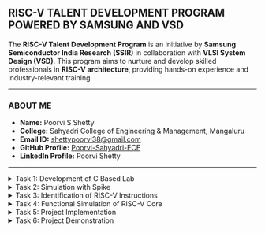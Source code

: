 ## **RISC-V TALENT DEVELOPMENT PROGRAM POWERED BY SAMSUNG AND VSD**  
The **RISC-V Talent Development Program** is an initiative by **Samsung Semiconductor India Research (SSIR)** in collaboration with **VLSI System Design (VSD)**. This program aims to nurture and develop skilled professionals in **RISC-V architecture**, providing hands-on experience and industry-relevant training.

---

### **ABOUT ME**  
- **Name:** Poorvi S Shetty  
- **College:** Sahyadri College of Engineering & Management, Mangaluru  
- **Email ID:** shettypoorvi38@gmail.com  
- **GitHub Profile:** [Poorvi-Sahyadri-ECE](https://github.com/Poorvi-Sahyadri-ECE)  
- **LinkedIn Profile:** Poorvi Shetty  

---

<details>
<summary>Task 1: Development of C Based Lab</summary>

<img src="Task1/catcommand.PNG"/>
<img src="Task1/ccode compiled using riscv.PNG"/>
<img src="Task1/ccode.PNG"/>
<img src="Task1/ccodeoutput.PNG"/>
<img src="Task1/code.PNG"/>
<img src="Task1/riscv objdump O1.PNG"/>
<img src="Task1/riscv objdump Ofast.PNG"/>
       
</details>
<details>
<summary>Task 2: Simulation with Spike</summary>
       
</details>
<details>
<summary>Task 3: Identification of RISC-V Instructions</summary>
        
<summary>1. addi sp, sp, -32</summary>

Opcode(ADDI): 0010011  
Immediate: -32 = 11111111111111100000 (12 bits)  
Registers: sp(rd) = 00010, sp(rs1) = 00010  

| imm[11:0]       | rs1    | funct3 | rd    | opcode  |
|------------------|--------|--------|-------|---------|
| 111111100000     | 00010  | 000    | 00010 | 0010011 |

---
<summary>2. sd ra, 24(sp)</summary>

Opcode(SD): 0100111  
Immediate: 24 (split into two parts: imm[11:5] and imm[4:0])  
Registers: rs1 = sp = 00010, rs2 = ra = 00001  

| imm[11:5] | rs2   | rs1   | funct3 | imm[4:0] | opcode  |
|-----------|-------|-------|--------|----------|---------|
| 0000000   | 00001 | 00010  | 011    | 11000    | 0100111 |

---

<summary>3. jal ra, 10448</summary>

Opcode(JAL): 1101111  
Immediate: 10448  
Register (rd): ra = 00001  

| imm[20] | imm[10:1] | imm[11] | imm[19:12] | rd    | opcode  |
|---------|-----------|---------|------------|-------|---------|
|   0    | 0010100000 |    0    | 10100000   | 00001 | 1101111 |

---

<summary>4. ld ra, 24(sp)</summary>

Opcode(LD): 0000011  
Immediate: 24  
Registers: rd = ra = 00001, rs1 = sp = 00010  

| imm[11:0]      | rs1   | funct3 | rd    | opcode  |
|-----------------|-------|--------|-------|---------|
| 000000011000    | 00010 | 011    | 00001 | 0000011 |

---

<summary>5. lw a1, 8(sp)</summary>

Opcode(LW): 0000011  
Immediate: 8  
Registers: rd = a1 = 01011, rs1 = sp = 00010  

| imm[11:0]      | rs1   | funct3 | rd    | opcode  |
|-----------------|-------|--------|-------|---------|
| 000000001000    | 00010 | 010    | 01011 | 0000011 |

---

<summary>6. li a0, 0</summary>

Opcode(ADDI): 0010011  
Immediate: 0  
Registers: rd = a0 = 01010, rs1 = x0 = 00000  

| imm[11:0]     | rs1   | funct3 | rd    | opcode  |
|---------------|-------|--------|-------|---------|
| 000000000000  | 00000 | 000    | 01010 | 0010011 |

---

<summary>7. jalr x0, 0(ra)</summary>

| imm[11:0]     | rs1   | funct3 | rd    | opcode  |
|---------------|-------|--------|-------|---------|
| 000000000000  | 00001 | 000    | 00000 | 1100111 |

---

<summary>8. addi a0, a0, -920</summary>

Opcode(ADDI): 0010011  
Registers: rd = a0 = 01010, rs1 = a0 = 01010  
Immediate: -920 = 110001101000 (sign-extended 12-bit value)  

| imm[11:0]     | rs1   | funct3 | rd    | opcode  |
|---------------|-------|--------|-------|---------|
| 110001101000  | 01010 | 000    | 01010 | 0010011 |

---

<summary>9. sd s0, 16(sp)</summary>

Opcode(SD): 0100111  
Registers: rs1 = sp = 00010, rs2 = s0 = 01000  
Immediate: 16 (split into imm[11:5] and imm[4:0])  
imm[11:5] = 0000000, imm[4:0] = 10000  

| imm[11:5]     | rs2   | rs1   | funct3 | imm[4:0] | opcode  |
|---------------|-------|-------|--------|----------|---------|
| 0000001       | 01000 | 00010 | 011    | 10000    | 0100111 |

---

<summary>10. lw a5, 12(sp)</summary>

Opcode(LW): 0000011  
Registers: rd = a5 = 01000, rs1 = sp = 00010  
Immediate: 12 = 000000001100  

| imm[11:0]     | rs1   | funct3 | rd    | opcode  |
|---------------|-------|--------|-------|---------|
| 000000001100  | 00010 | 010    | 01000 | 0000011 |

---

<summary>11. add a1, a1, a5</summary>
Opcode: 0110011

| funct7   | rs2   | rs1   | funct3 | rd    | opcode  |
|----------|-------|-------|--------|-------|---------|
| 0000000  | 01000 | 01011 | 000    | 01010 | 0110011 |

---

<summary>12. add a0, a1, a5</summary>

Opcode(ADD): 0110011  
Registers: rd = a0 = 01010, rs1 = a1 = 01011, rs2 = a5 = 01000  
Funct3: 000  
Funct7: 0000000  

| funct7   | rs2   | rs1   | funct3 | rd    | opcode  |
|----------|-------|-------|--------|-------|---------|
| 0000000  | 01000 | 01011 | 000    | 01010 | 0110011 |

---

<summary>13. addw a1, a1, a5</summary>

Opcode(ADDW): 0111011  
Registers: rd = a1 = 01011, rs1 = a1 = 01011, rs2 = a5 = 01000  
Funct3: 000  
Funct7: 0000000  

| funct7   | rs2   | rs1   | funct3 | rd    | opcode  |
|----------|-------|-------|--------|-------|---------|
| 0000000  | 01000 | 01011 | 000    | 01011 | 0111011 |

---
<summary>14. lui a0, 0x2b</summary>

Opcode(LUI): 0110111  
Immediate (0x2b << 12): 0000000000101011  
Register (rd): a0 = 01010  

| imm[31:12]      | rd      | opcode  |
|------------------|---------|---------|
| 0000000000101011 | 01010   | 0110111 |

 ---                   
<summary> 15. li a0,0</summary>

|imm[11:0] | 	rs1 	|funct3 |	 rd   	|opcode |
|----------|-------|-------|--------|-------|
|000000000000|	00000	|000	|01010	|0010011|
---
</details>
<details>
<summary>Task 4: Functional Simulation of RISC-V Core</summary>
</summary> 
<br>
Steps to perform functional simulation of RISCV

1. Download Files:
Download the code from the reference github repo.

2. Set Up Simulation Environment:
Install iverlog using commands:

        sudo apt install iverilog
        sudo apt install gtkwave

3. To run and simulate the verilog code, enter the following command:

        iverilog -o iiitb_rv32i iiitb_rv32i.v iiitb_rv32i_tb.v
        ./iiitb_rv32i

4. To see the simulation waveform in GTKWave, enter the following command:

        gtkwave iiitb_rv32i.vcd
</details>
<details>
<summary>Task 5: Project Implementation</summary>
       
**Overview: SOS Morse Code Blinker Using LED**  

This project creates an **SOS Morse Code signal** using an **LED** and a **VSDSquadron Mini (CH32V003)** microcontroller. The LED blinks in the standard **Morse Code pattern** (`· · · — — — · · ·`), which is widely recognized as a distress signal.  

The microcontroller controls the LED by turning it **ON and OFF at precise intervals** to match the Morse Code sequence. This project demonstrates **basic microcontroller programming, GPIO control, and timing functions**.  

**Use Case:**  
- Emergency signaling  
- Learning Morse Code  
- Understanding microcontroller-based LED control  

---

** SOS Morse Code Blinker Using LED**  

---

**Components Required**  
| **Component**       | **Quantity** |  
|---------------------|-------------|  
| **VSDSquadron Mini (CH32V003)** | 1 |  
| **LED (Any color)** | 1 |  
| **220Ω Resistor** | 1 |  
| **Jumper Wires** | 2 |  
| **USB Type-C Cable** | 1 |  

---

**Hardware Connection**  
1. **Connect the LED Anode (+) to PD0** through a **220Ω resistor**.  
2. **Connect the LED Cathode (-) directly to GND**.  

---

**Pin-to-Pin Connection Table**  
| **Component**       | **VSDSquadron Mini Pin** | **Connection Details** |  
|---------------------|----------------------|-----------------|  
| **LED Anode (+)**   | **PD0**  | Connect through **220Ω resistor** |  
| **LED Cathode (-)** | **GND**  | Connect directly to **GND** |  
| **220Ω Resistor**   | **Between PD0 & LED Anode** | Limits current to protect LED |  

---
</details>
<details>
<summary>Task 6: Project Demonstration</summary>
**Circuit Vedio Demonstration**
       
**SOS Morse-Code Blinker: Code**
       ```
       #include <ch32v00x.h>

#define LED_PIN GPIO_Pin_0  // PD0 for LED

// Proper Delay Function
void Delay_ms(uint32_t ms) {
    volatile uint32_t count;
    while (ms--) {
        for (count = 0; count < 4800; count++) {
            // Just an empty loop to create delay (NO assembly)
        }
    }
}

// Function to blink LED for a given duration
void blink(int duration) {
    GPIO_WriteBit(GPIOD, LED_PIN, Bit_SET);
    Delay_ms(duration);
    GPIO_WriteBit(GPIOD, LED_PIN, Bit_RESET);
    Delay_ms(200);  // Short pause between blinks
}

void setup() {
    RCC_APB2PeriphClockCmd(RCC_APB2Periph_GPIOD, ENABLE);

    GPIO_InitTypeDef GPIO_InitStructure;
    GPIO_InitStructure.GPIO_Pin = LED_PIN;
    GPIO_InitStructure.GPIO_Mode = GPIO_Mode_Out_PP;
    GPIO_InitStructure.GPIO_Speed = GPIO_Speed_50MHz;
    GPIO_Init(GPIOD, &GPIO_InitStructure);
}

void loop() {
    while (1) {
        // S = · · · (3 short blinks)
        blink(200);
        blink(200);
        blink(200);

        Delay_ms(400); // Pause between S and O

        // O = — — — (3 long blinks)
        blink(600);
        blink(600);
        blink(600);

        Delay_ms(400); // Pause between O and S

        // S = · · · (3 short blinks)
        blink(200);
        blink(200);
        blink(200);

        // Longer Pause before repeating
        Delay_ms(2000);
    }
}

// Ensure main() is correctly defined
int main(void) {
    setup();
    loop();
    return 0;
} 

</details>

